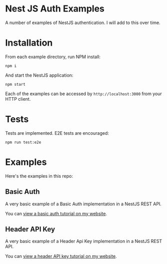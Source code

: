 # Nest JS Auth Examples

A number of examples of NestJS authentication. I will add to this over time.

# Installation

From each example directory, run NPM install:

```
npm i
```

And start the NestJS application:

```
npm start
```

Each of the examples can be accessed by `http://localhost:3000` from your HTTP client.

# Tests

Tests are implemented. E2E tests are encouraged:

```
npm run test:e2e
```

# Examples

Here's the examples in this repo:

## Basic Auth

A very basic example of a Basic Auth implementation in a NestJS REST API.

You can [view a basic auth tutorial on my website](https://www.stewright.me/2021/03/add-basic-auth-to-nestjs-rest-api/).

## Header API Key

A very basic example of a Header Api Key implementation in a NestJS REST API.

You can [view a header API key tutorial on my website](https://www.stewright.me/2021/03/add-header-api-key-to-nestjs-rest-api/).